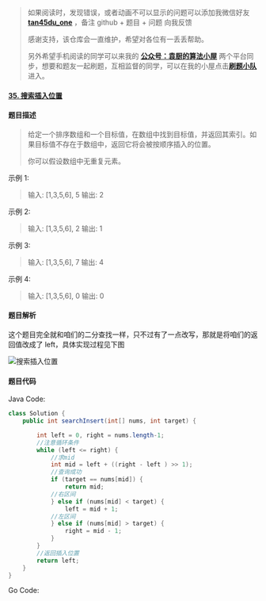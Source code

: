 > 如果阅读时，发现错误，或者动画不可以显示的问题可以添加我微信好友 **[tan45du_one](https://raw.githubusercontent.com/tan45du/tan45du.github.io/master/个人微信.15egrcgqd94w.jpg)** ，备注 github + 题目 + 问题 向我反馈
>
> 感谢支持，该仓库会一直维护，希望对各位有一丢丢帮助。
>
> 另外希望手机阅读的同学可以来我的 <u>[**公众号：袁厨的算法小屋**](https://raw.githubusercontent.com/tan45du/test/master/微信图片_20210320152235.2pthdebvh1c0.png)</u> 两个平台同步，想要和题友一起刷题，互相监督的同学，可以在我的小屋点击<u>[**刷题小队**](https://raw.githubusercontent.com/tan45du/test/master/微信图片_20210320152235.2pthdebvh1c0.png)</u>进入。

#### [35. 搜索插入位置](https://leetcode-cn.com/problems/search-insert-position/)

#### 题目描述

> 给定一个排序数组和一个目标值，在数组中找到目标值，并返回其索引。如果目标值不存在于数组中，返回它将会被按顺序插入的位置。
>
> 你可以假设数组中无重复元素。

示例 1:

> 输入: [1,3,5,6], 5
> 输出: 2

示例 2:

> 输入: [1,3,5,6], 2
> 输出: 1

示例 3:

> 输入: [1,3,5,6], 7
> 输出: 4

示例 4:

> 输入: [1,3,5,6], 0
> 输出: 0

#### 题目解析

这个题目完全就和咱们的二分查找一样，只不过有了一点改写，那就是将咱们的返回值改成了 left，具体实现过程见下图

![搜索插入位置](https://img-blog.csdnimg.cn/img_convert/d806cb5199c4baeebc62bebe29d7eded.gif)

#### 题目代码

Java Code:

```java
class Solution {
    public int searchInsert(int[] nums, int target) {

        int left = 0, right = nums.length-1;
        //注意循环条件
        while (left <= right) {
            //求mid
            int mid = left + ((right - left ) >> 1);
            //查询成功
            if (target == nums[mid]) {
                return mid;
            //右区间
            } else if (nums[mid] < target) {
                left = mid + 1;
            //左区间
            } else if (nums[mid] > target) {
                right = mid - 1;
            }
        }
        //返回插入位置
        return left;
    }
}
```

Go Code:

